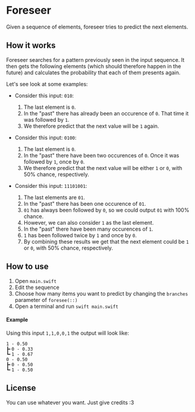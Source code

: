 # Foreseer

Given a sequence of elements, foreseer tries to predict the next elements.

## How it works
Foreseer searches for a pattern previously seen in the input sequence. It then gets the following elements (which should therefore happen in the future) and calculates the probability that each of them presents again.

Let's see look at some examples:

- Consider this input: `010`:

	1. The last element is `0`.
	2. In the "past" there has already been an occurence of `0`. That time it was followed by `1`.
	3. We therefore predict that the next value will be `1` again.

- Consider this input: `0100`:

	1. The last element is `0`.
	2. In the "past" there have been two occurences of `0`. Once it was followed by `1`, once by `0`.
	3. We therefore predict that the next value will be either `1` or `0`, with 50% chance, respectively.

- Consider this input: `11101001`:

	1. The last elements are `01`.
	2. In the "past" there has been one occurence of `01`.
	3. `01` has always been followed by `0`, so we could output `01` with 100% chance.
	4. However, we can also consider `1` as the last element.
	5. In the "past" there have been many occurences of `1`.
	6. `1` has been followed twice by `1` and once by `0`.
	7. By combining these results we get that the next element could be `1` or `0`, with 50% chance, respectively.

## How to use
1. Open `main.swift`
2. Edit the sequence
3. Choose how many items you want to predict by changing the `branches` parameter of `foresee(::)`
4. Open a terminal and run `swift main.swift`

#### Example

Using this input `1,1,0,0,1` the output will look like:

```
1 - 0.50
┣╸0 - 0.33
┗╸1 - 0.67
0 - 0.50
┣╸0 - 0.50
┗╸1 - 0.50
```

## License

You can use whatever you want. Just give credits :3
